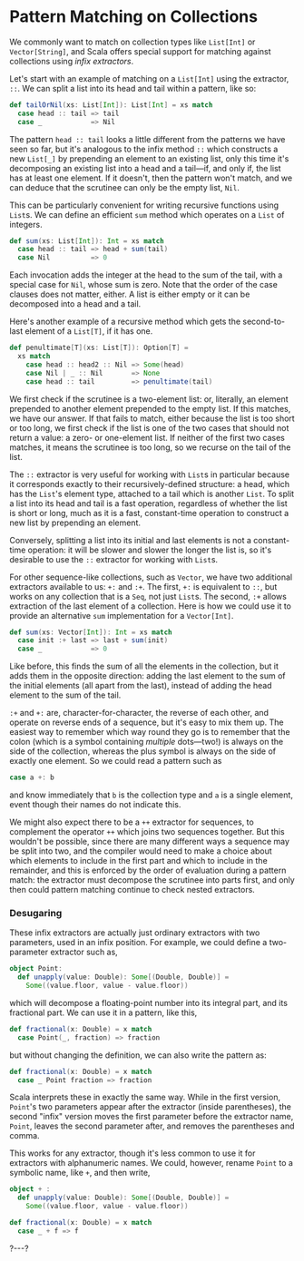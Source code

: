 # Pattern Matching on Collections

We commonly want to match on collection types like `List[Int]` or `Vector[String]`, and Scala offers special
support for matching against collections using _infix extractors_.

Let's start with an example of matching on a `List[Int]` using the extractor, `::`. We can split a list into
its head and tail within a pattern, like so:
```scala
def tailOrNil(xs: List[Int]): List[Int] = xs match
  case head :: tail => tail
  case _            => Nil
```

The pattern `head :: tail` looks a little different from the patterns we have seen so far, but it's analogous to
the infix method `::` which constructs a new `List[_]` by prepending an element to an existing list, only this
time it's decomposing an existing list into a head and a tail—if, and only if, the list has at least one
element. If it doesn't, then the pattern won't match, and we can deduce that the scrutinee can only be the empty
list, `Nil`.

This can be particularly convenient for writing recursive functions using `List`s. We can define an efficient
`sum` method which operates on a `List` of integers.
```scala
def sum(xs: List[Int]): Int = xs match
  case head :: tail => head + sum(tail)
  case Nil          => 0
```
Each invocation adds the integer at the head to the sum of the tail, with a special case for `Nil`, whose sum is
zero. Note that the order of the case clauses does not matter, either. A list is either empty or it can be
decomposed into a head and a tail.

Here's another example of a recursive method which gets the second-to-last element of a `List[T]`, if it has
one.
```scala
def penultimate[T](xs: List[T]): Option[T] =
  xs match
    case head :: head2 :: Nil => Some(head)
    case Nil | _ :: Nil       => None
    case head :: tail         => penultimate(tail)
```

We first check if the scrutinee is a two-element list: or, literally, an element prepended to another element
prepended to the empty list. If this matches, we have our answer. If that fails to match, either because the
list is too short or too long, we first check if the list is one of the two cases that should not return a
value: a zero- or one-element list. If neither of the first two cases matches, it means the scrutinee is too
long, so we recurse on the tail of the list.

The `::` extractor is very useful for working with `List`s in particular because it corresponds exactly to their
recursively-defined structure: a head, which has the `List`'s element type, attached to a tail which is another
`List`. To split a list into its head and tail is a fast operation, regardless of whether the list is short or
long, much as it is a fast, constant-time operation to construct a new list by prepending an element.

Conversely, splitting a list into its initial and last elements is not a constant-time operation: it will be
slower and slower the longer the list is, so it's desirable to use the `::` extractor for working with `List`s.

For other sequence-like collections, such as `Vector`, we have two additional extractors available to us:
`+:` and `:+`. The first, `+:` is equivalent to `::`, but works on any collection that is a `Seq`, not just
`List`s. The second, `:+` allows extraction of the last element of a collection. Here is how we could use it to
provide an alternative `sum` implementation for a `Vector[Int]`.
```scala
def sum(xs: Vector[Int]): Int = xs match
  case init :+ last => last + sum(init)
  case _            => 0
```

Like before, this finds the sum of all the elements in the collection, but it adds them in the opposite
direction: adding the last element to the sum of the initial elements (all apart from the last), instead of
adding the head element to the sum of the tail.

`:+` and `+:` are, character-for-character, the reverse of each other, and operate on reverse ends of a
sequence, but it's easy to mix them up. The easiest way to remember which way round they go is to remember that
the colon (which is a symbol containing _multiple_ dots—two!) is always on the side of the collection, whereas
the plus symbol is always on the side of exactly one element. So we could read a pattern such as
```scala
case a +: b
```
and know immediately that `b` is the collection type and `a` is a single element, event though their names do
not indicate this.

We might also expect there to be a `++` extractor for sequences, to complement the operator `++` which joins
two sequences together. But this wouldn't be possible, since there are many different ways a sequence may be
split into two, and the compiler would need to make a choice about which elements to include in the first part
and which to include in the remainder, and this is enforced by the order of evaluation during a pattern match:
the extractor must decompose the scrutinee into parts first, and only then could pattern matching continue to
check nested extractors.

### Desugaring

These infix extractors are actually just ordinary extractors with two parameters, used in an infix position. For
example, we could define a two-parameter extractor such as,
```scala
object Point:
  def unapply(value: Double): Some[(Double, Double)] =
    Some((value.floor, value - value.floor))
```
which will decompose a floating-point number into its integral part, and its fractional part. We can use it
in a pattern, like this,
```scala
def fractional(x: Double) = x match
  case Point(_, fraction) => fraction
```
but without changing the definition, we can also write the pattern as:
```scala
def fractional(x: Double) = x match
  case _ Point fraction => fraction
```

Scala interprets these in exactly the same way. While in the first version, `Point`'s two parameters appear
after the extractor (inside parentheses), the second "infix" version moves the first parameter before the
extractor name, `Point`, leaves the second parameter after, and removes the parentheses and comma.

This works for any extractor, though it's less common to use it for extractors with alphanumeric names. We
could, however, rename `Point` to a symbolic name, like `+`, and then write,
```scala
object + :
  def unapply(value: Double): Some[(Double, Double)] =
    Some((value.floor, value - value.floor))

def fractional(x: Double) = x match
  case _ + f => f
```

?---?
